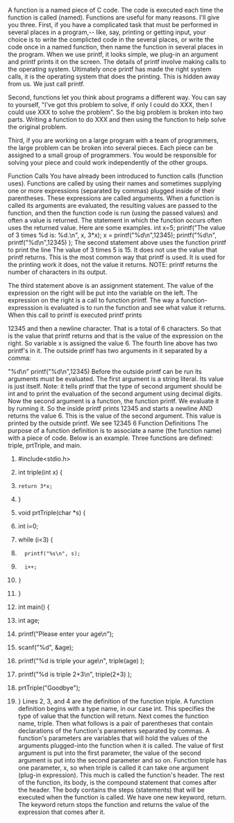 A function is a named piece of C code. The code is executed each time the function is called (named). Functions are useful for many reasons. I'll give you three.
First, if you have a complicated task that must be performed in several places in a program,-- like, say, printing or getting input, your choice is to write the complicted code in the several places, or write the code once in a named function, then name the function in several places in the program. When we use printf, it looks simple, we plug-in an argument and printf prints it on the screen. The details of printf involve making calls to the operating system. Ultimately once printf has made the right system calls, it is the operating system that does the printing. This is hidden away from us. We just call printf.

Second, functions let you think about programs a different way. You can say to yourself, "I've got this problem to solve, if only I could do XXX, then I could use XXX to solve the problem". So the big problem is broken into two parts. Writing a function to do XXX and then using the function to help solve the original problem.

Third, if you are working on a large program with a team of programmers, the large problem can be broken into several pieces. Each piece can be assigned to a small group of programmers. You would be responsible for solving your piece and could work independently of the other groups.

Function Calls
You have already been introduced to function calls (function uses). Functions are called by using their names and sometimes supplying one or more expressions (separated by commas) plugged inside of their parentheses. These expressions are called arguments. When a function is called its arguments are evaluated, the resulting values are passed to the function, and then the function code is run (using the passed values) and often a value is returned. The statement in which the function occurs often uses the returned value. Here are some examples.
int x=5;
printf("The value of 3 times %d is: %d.\n", x,  3*x);
x = printf("%d\n",12345);
printf("%d\n", printf("%d\n",12345) );
The second statement above uses the function printf to print the line
The value of 3 times 5 is 15.
It does not use the value that printf returns. This is the most common way that printf is used. It is used for the printing work it does, not the value it returns.
NOTE: printf returns the number of characters in its output.

The third statement above is an assignment statement. The value of the expression on the right will be put into the variable on the left. The expression on the right is a call to function printf. The way a function-expresssion is evaluated is to run the function and see what value it returns. When this call to printf is executed printf prints

12345
and then a newline character. That is a total of 6 characters. So that is the value that printf returns and that is the value of the expression on the right. So variable x is assigned the value 6.
The fourth line above has two printf's in it. The outside printf has two arguments in it separated by a comma:

 
"%d\n"
printf("%d\n",12345)
Before the outside printf can be run its arguments must be evaluated. The first argument is a string literal. Its value is just itself. Note: it tells printf that the type of second argument should be int and to print the evaluation of the second argument using decimal digits. Now the second argument is a function, the function printf. We evaluate it by running it. So the inside printf prints
12345
and starts a newline AND returns the value 6. This is the value of the second argument. This value is printed by the outside printf. We see
12345
6
Function Definitions
The purpose of a function definition is to associate a name (the function name) with a piece of code. Below is an example. Three functions are defined: triple, prtTriple, and main.
 1. #include<stdio.h>
 2. int triple(int x) {
 3.     return 3*x;
 4. }

 5. void prtTriple(char *s) {
 6.    int i=0;
 7.    while (i<3) {
 8.       printf("%s\n", s);
 9.       i++;
10.     }
11. }

12. int main() {
13.   int age;
14.   printf("Please enter your age\n");
15.   scanf("%d", &age);
16.   printf("%d is triple your age\n", triple(age) );
17.   printf("%d is triple 2+3\n", triple(2+3) );
18.   prtTriple("Goodbye");
19. }
Lines 2, 3, and 4 are the definition of the function triple. A function definition begins with a type name, in our case int. This specifies the type of value that the function will return. Next comes the function name, triple. Then what follows is a pair of parentheses that contain declarations of the function's parameters separated by commas. A function's parameters are variables that will hold the values of the arguments plugged-into the function when it is called. The value of first argument is put into the first parameter, the value of the second argument is put into the second parameter and so on. Function triple has one parameter, x, so when triple is called it can take one argument (plug-in expression). This much is called the function's header.
The rest of the function, its body, is the compound statement that comes after the header. The body contains the steps (statements) that will be executed when the function is called. We have one new keyword, return. The keyword return stops the function and returns the value of the expression that comes after it.